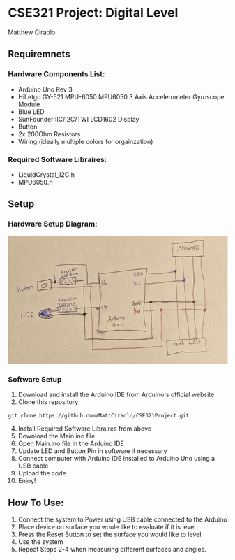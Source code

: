# CSE321 Project: Digital Level
Matthew Ciraolo

## Requiremnets

### Hardware Components List:
  - Arduino Uno Rev 3
  - HiLetgo GY-521 MPU-6050 MPU6050 3 Axis Accelerometer Gyroscope Module
  - Blue LED
  - SunFounder IIC/I2C/TWI LCD1602 Display
  - Button
  - 2x 200Ohm Resistors
  - Wiring (ideally multiple colors for orgainzation)

### Required Software Libraires:
  - LiquidCrystal_I2C.h
  - MPU6050.h

## Setup

### Hardware Setup Diagram:

![screenshot](images/Diagram.PNG)

### Software Setup
  1. Download and install the Arduino IDE from Arduino's official website.
  2. Clone this repository:
```
git clone https://github.com/MattCiraolo/CSE321Project.git
```
  4. Install Required Software Libraires from above
  5. Download the Main.ino file
  6. Open Main.ino file in the Arduino IDE
  7. Update LED and Button Pin in software if necessary
  8. Connect computer with Arduino IDE installed to Arduino Uno using a USB cable
  9. Upload the code
   10. Enjoy!

## How To Use:
1. Connect the system to Power using USB cable connected to the Arduino
2. Place device on surface you woule like to evaluate if it is level
3. Press the Reset Button to set the surface you would like to level
4. Use the system
5. Repeat Steps 2-4 when measuring different surfaces and angles. 
